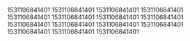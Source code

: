 1531106841401
1531106841401
1531106841401
1531106841401
1531106841401
1531106841401
1531106841401
1531106841401
1531106841401
1531106841401
1531106841401
1531106841401
1531106841401
1531106841401
1531106841401